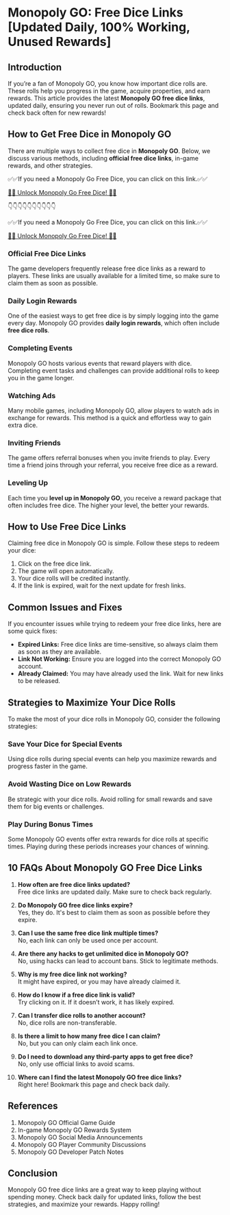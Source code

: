 # Monopoly GO: Free Dice Links [Updated Daily, 100% Working, Unused Rewards]

## Introduction

If you’re a fan of Monopoly GO, you know how important dice rolls are. These rolls help you progress in the game, acquire properties, and earn rewards. This article provides the latest **Monopoly GO free dice links**, updated daily, ensuring you never run out of rolls. Bookmark this page and check back often for new rewards!

## How to Get Free Dice in Monopoly GO

There are multiple ways to collect free dice in **Monopoly GO**. Below, we discuss various methods, including **official free dice links**, in-game rewards, and other strategies.

✅✅If you need a Monopoly Go Free Dice, you can click on this link.✅✅

[🎲🎲 Unlock Monopoly Go Free Dice! 🎲🎲](https://therewardgate.com/monopolygo1/)

👇👇👇👇👇👇👇👇👇👇

✅✅If you need a Monopoly Go Free Dice, you can click on this link.✅✅

[🎲🎲 Unlock Monopoly Go Free Dice! 🎲🎲](https://therewardgate.com/monopolygo1/)

### Official Free Dice Links

The game developers frequently release free dice links as a reward to players. These links are usually available for a limited time, so make sure to claim them as soon as possible.

### Daily Login Rewards

One of the easiest ways to get free dice is by simply logging into the game every day. Monopoly GO provides **daily login rewards**, which often include **free dice rolls**.

### Completing Events

Monopoly GO hosts various events that reward players with dice. Completing event tasks and challenges can provide additional rolls to keep you in the game longer.

### Watching Ads

Many mobile games, including Monopoly GO, allow players to watch ads in exchange for rewards. This method is a quick and effortless way to gain extra dice.

### Inviting Friends

The game offers referral bonuses when you invite friends to play. Every time a friend joins through your referral, you receive free dice as a reward.

### Leveling Up

Each time you **level up in Monopoly GO**, you receive a reward package that often includes free dice. The higher your level, the better your rewards.

## How to Use Free Dice Links

Claiming free dice in Monopoly GO is simple. Follow these steps to redeem your dice:

1. Click on the free dice link.
2. The game will open automatically.
3. Your dice rolls will be credited instantly.
4. If the link is expired, wait for the next update for fresh links.

## Common Issues and Fixes

If you encounter issues while trying to redeem your free dice links, here are some quick fixes:

- **Expired Links:** Free dice links are time-sensitive, so always claim them as soon as they are available.
- **Link Not Working:** Ensure you are logged into the correct Monopoly GO account.
- **Already Claimed:** You may have already used the link. Wait for new links to be released.

## Strategies to Maximize Your Dice Rolls

To make the most of your dice rolls in Monopoly GO, consider the following strategies:

### Save Your Dice for Special Events

Using dice rolls during special events can help you maximize rewards and progress faster in the game.

### Avoid Wasting Dice on Low Rewards

Be strategic with your dice rolls. Avoid rolling for small rewards and save them for big events or challenges.

### Play During Bonus Times

Some Monopoly GO events offer extra rewards for dice rolls at specific times. Playing during these periods increases your chances of winning.

## 10 FAQs About Monopoly GO Free Dice Links

1. **How often are free dice links updated?**  
   Free dice links are updated daily. Make sure to check back regularly.

2. **Do Monopoly GO free dice links expire?**  
   Yes, they do. It's best to claim them as soon as possible before they expire.

3. **Can I use the same free dice link multiple times?**  
   No, each link can only be used once per account.

4. **Are there any hacks to get unlimited dice in Monopoly GO?**  
   No, using hacks can lead to account bans. Stick to legitimate methods.

5. **Why is my free dice link not working?**  
   It might have expired, or you may have already claimed it.

6. **How do I know if a free dice link is valid?**  
   Try clicking on it. If it doesn’t work, it has likely expired.

7. **Can I transfer dice rolls to another account?**  
   No, dice rolls are non-transferable.

8. **Is there a limit to how many free dice I can claim?**  
   No, but you can only claim each link once.

9. **Do I need to download any third-party apps to get free dice?**  
   No, only use official links to avoid scams.

10. **Where can I find the latest Monopoly GO free dice links?**  
    Right here! Bookmark this page and check back daily.

## References

1. Monopoly GO Official Game Guide  
2. In-game Monopoly GO Rewards System  
3. Monopoly GO Social Media Announcements  
4. Monopoly GO Player Community Discussions  
5. Monopoly GO Developer Patch Notes  

## Conclusion

Monopoly GO free dice links are a great way to keep playing without spending money. Check back daily for updated links, follow the best strategies, and maximize your rewards. Happy rolling!
